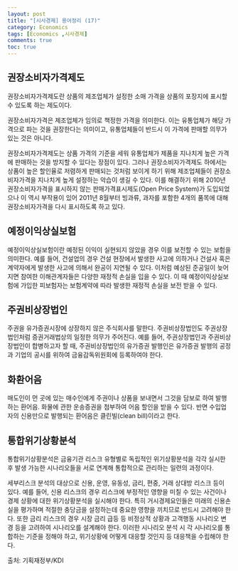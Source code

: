 ```yaml
---
layout: post
title: "[시사경제] 용어정리 (17)"
category: Economics
tags: [Economics ,시사경제]
comments: true
toc: true
---
```

## 권장소비자가격제도

권장소비자가격제도란 상품의 제조업체가 설정한 소매 가격을 상품의 포장지에 표시할 수 있도록 하는 제도이다.

권장소비자가격은 제조업체가 임의로 책정한 가격을 의미한다. 이는 유통업체가 해당 가격으로 파는 것을 권장한다는 의미이고, 유통업체들이 반드시 이 가격에 판매할 의무가 있는 것은 아니다.

권장소비자가격제도는 상품 가격의 기준을 세워 유통업체가 제품을 지나치게 높은 가격에 판매하는 것을 방지할 수 있다는 장점이 있다. 그러나 권장소비자가격제도 하에서는 상품이 높은 할인율로 저렴하게 판매되는 것처럼 보이게 하기 위해 제조업체들이 권장소비자가격을 지나치게 높게 설정하는 악습이 생길 수 있다. 이를 해결하기 위해 2010년 권장소비자가격을 표시하지 않는 판매가격표시제도(Open Price System)가 도입되었으나 이 역시 부작용이 있어 2011년 8월부터 빙과류, 과자를 포함한 4개의 품목에 대해 권장소비자가격을 다시 표시하도록 하고 있다.

## 예정이익상실보험

예정이익상실보험이란 예정된 이익이 실현되지 않았을 경우 이를 보전할 수 있는 보험을 의미한다. 예를 들어, 건설업의 경우 건설 현장에서 발생한 사고에 의하거나 건설사 혹은 계약자에게 발생한 사고에 의해서 완공이 지연될 수 있다. 이처럼 예상된 준공일이 늦어지면 참여한 이해관계자들은 다양한 재정적 손실을 입을 수 있다. 이 때 예정이익상실보험에 가입한 피보험자는 보험계약에 따라 발생한 재정적 손실을 보전 받을 수 있다.

## 주권비상장법인

주권을 유가증권시장에 상장하지 않은 주식회사를 말한다. 주권비상장법인도 주권상장법인처럼 증권거래법상의 일정한 의무가 주어진다. 예를 들어, 주권상장법인과 주권비상장법인이 합병하고자 할 때, 주권비상장법인의 유가증권 발행인은 유가증권 발행의 공정과 기업의 공시를 위하여 금융감독위원회에 등록하여야 한다.

## 화환어음

매도인이 먼 곳에 있는 매수인에게 주권이나 상품을 보내면서 그것을 담보로 하여 발행하는 환어음. 화물에 관한 운송증권을 첨부하여 어음 할인을 받을 수 있다. 반면 수입업자의 신용만으로 발행되는 환어음은 클린빌(clean bill)이라고 한다.

## 통합위기상황분석

통합위기상황분석은 금융기관 리스크 유형별로 독립적인 위기상황분석을 각각 실시한 후 발생 가능한 시나리오들을 서로 연계해 통합적으로 관리하는 일련의 과정이다. 

세부리스크 분석의 대상으로 신용, 운영, 유동성, 금리, 편중, 거래 상대방 리스크 등이 있다. 예를 들어, 신용 리스크의 경우 리스크에 부정적인 영향을 미칠 수 있는 사건이나 경제 상황에 대한 위기상황분석을 실시해야 한다. 특히 거시경제요인들은 미래의 신용손실을 평가하며 적절한 충당금을 설정하는데 중요한 영향을 끼치므로 반드시 고려해야 한다. 또한 금리 리스크의 경우 시장 금리 급등 등 비정상적 상황과 고객행동 시나리오 변경 등을 고려하여 시나리오를 설계해야 한다. 이러한 시나리오 분석 시 각 시나리오를 통합하는 기준을 정해야 하고, 위기상황에 어떻게 대응할 것인지 등 대응책을 수립해야 한다.

출처: 기획재정부/KDI